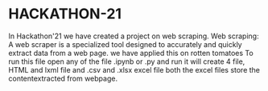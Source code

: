 # HACKATHON-21
In Hackathon'21 we have created a project on web scraping.
Web scraping: A web scraper is a specialized tool designed to accurately and quickly extract data from a web page.
we have applied this on rotten tomatoes
To run this file open any of the file .ipynb or .py and run it will create 4 file, HTML and lxml file and .csv and .xlsx excel file both the excel files store the contentextracted from webpage.
